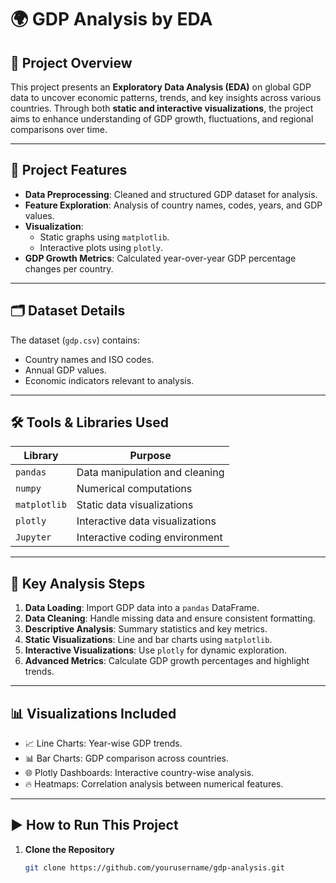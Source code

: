 # 🌍 GDP Analysis by EDA

## 📌 Project Overview
This project presents an **Exploratory Data Analysis (EDA)** on global GDP data to uncover economic patterns, trends, and key insights across various countries. Through both **static and interactive visualizations**, the project aims to enhance understanding of GDP growth, fluctuations, and regional comparisons over time.

---

## 🎯 Project Features

- **Data Preprocessing**: Cleaned and structured GDP dataset for analysis.
- **Feature Exploration**: Analysis of country names, codes, years, and GDP values.
- **Visualization**:
  - Static graphs using `matplotlib`.
  - Interactive plots using `plotly`.
- **GDP Growth Metrics**: Calculated year-over-year GDP percentage changes per country.

---

## 🗂️ Dataset Details

The dataset (`gdp.csv`) contains:
- Country names and ISO codes.
- Annual GDP values.
- Economic indicators relevant to analysis.

---

## 🛠️ Tools & Libraries Used

| Library         | Purpose                           |
|----------------|------------------------------------|
| `pandas`        | Data manipulation and cleaning     |
| `numpy`         | Numerical computations             |
| `matplotlib`    | Static data visualizations         |
| `plotly`        | Interactive data visualizations    |
| `Jupyter`       | Interactive coding environment     |

---

## 🔑 Key Analysis Steps

1. **Data Loading**: Import GDP data into a `pandas` DataFrame.
2. **Data Cleaning**: Handle missing data and ensure consistent formatting.
3. **Descriptive Analysis**: Summary statistics and key metrics.
4. **Static Visualizations**: Line and bar charts using `matplotlib`.
5. **Interactive Visualizations**: Use `plotly` for dynamic exploration.
6. **Advanced Metrics**: Calculate GDP growth percentages and highlight trends.

---

## 📊 Visualizations Included

- 📈 Line Charts: Year-wise GDP trends.
- 📊 Bar Charts: GDP comparison across countries.
- 🌐 Plotly Dashboards: Interactive country-wise analysis.
- 🔥 Heatmaps: Correlation analysis between numerical features.

---

## ▶️ How to Run This Project

1. **Clone the Repository**
   ```bash
   git clone https://github.com/yourusername/gdp-analysis.git
